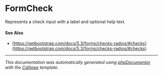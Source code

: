 # FormCheck

Represents a check input with a label and optional help text.

#### See Also

- [https://getbootstrap.com/docs/5.3/forms/checks-radios/#checks](https://getbootstrap.com/docs/5.3/forms/checks-radios/#checks)

---

*This documentation was automatically generated using [phpDocumentor](http://www.phpdoc.org/) with the [Calliope](https://github.com/DaphneWebFramework/Calliope) template.*
